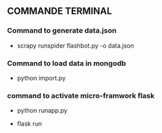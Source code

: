 ## COMMANDE TERMINAL 


### Command to generate data.json 

* scrapy runspider flashbot.py -o data.json

### Command to load data in mongodb

* python import.py

### command to activate micro-framwork flask

* python runapp.py

* flask run 